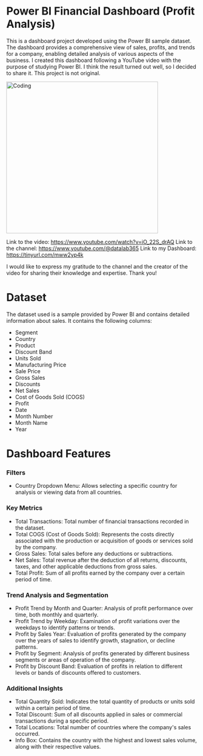 # Power BI Financial Dashboard (Profit Analysis)
This is a dashboard project developed using the Power BI sample dataset. The dashboard provides a comprehensive view of sales, profits, and trends for a company, enabling detailed analysis of various aspects of the business.
I created this dashboard following a YouTube video with the purpose of studying Power BI. I think the result turned out well, so I decided to share it. This project is not original.

<img align="center" alt="Coding" width="400" src="https://aarp-content.brightspotcdn.com/dims4/default/7e8bc0b/2147483647/strip/true/crop/1280x704+0+0/resize/300x165!/quality/90/?url=http%3A%2F%2Faarp-brightspot.s3.amazonaws.com%2Fcontent%2F9c%2F9f%2F92b06d8444cca9de932674d5862c%2Ffinancialliteracy-rosewong-1280x704.gif">

Link to the video: https://www.youtube.com/watch?v=iO_22S_drAQ
Link to the channel: https://www.youtube.com/@datalab365 
Link to my Dashboard: https://tinyurl.com/mww2yp4k

I would like to express my gratitude to the channel and the creator of the video for sharing their knowledge and expertise. Thank you!

# Dataset
The dataset used is a sample provided by Power BI and contains detailed information about sales. It contains the following columns:
- Segment
- Country
- Product
- Discount Band
- Units Sold
- Manufacturing Price
- Sale Price
- Gross Sales
- Discounts
- Net Sales
- Cost of Goods Sold (COGS)
- Profit
- Date
- Month Number
- Month Name
- Year

# Dashboard Features
### Filters
- Country Dropdown Menu: Allows selecting a specific country for analysis or viewing data from all countries.

### Key Metrics
- Total Transactions: Total number of financial transactions recorded in the dataset.
- Total COGS (Cost of Goods Sold): Represents the costs directly associated with the production or acquisition of goods or services sold by the company.
- Gross Sales: Total sales before any deductions or subtractions.
- Net Sales: Total revenue after the deduction of all returns, discounts, taxes, and other applicable deductions from gross sales.
- Total Profit: Sum of all profits earned by the company over a certain period of time.

### Trend Analysis and Segmentation
- Profit Trend by Month and Quarter: Analysis of profit performance over time, both monthly and quarterly.
- Profit Trend by Weekday: Examination of profit variations over the weekdays to identify patterns or trends.
- Profit by Sales Year: Evaluation of profits generated by the company over the years of sales to identify growth, stagnation, or decline patterns.
- Profit by Segment: Analysis of profits generated by different business segments or areas of operation of the company.
- Profit by Discount Band: Evaluation of profits in relation to different levels or bands of discounts offered to customers.

### Additional Insights
- Total Quantity Sold: Indicates the total quantity of products or units sold within a certain period of time.
- Total Discount: Sum of all discounts applied in sales or commercial transactions during a specific period.
- Total Locations: Total number of countries where the company's sales occurred.
- Info Box: Contains the country with the highest and lowest sales volume, along with their respective values.
